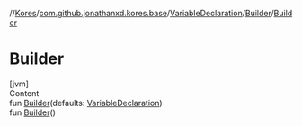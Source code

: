 //[Kores](../../../index.md)/[com.github.jonathanxd.kores.base](../../index.md)/[VariableDeclaration](../index.md)/[Builder](index.md)/[Builder](-builder.md)



# Builder  
[jvm]  
Content  
fun [Builder](-builder.md)(defaults: [VariableDeclaration](../index.md))  
fun [Builder](-builder.md)()  



